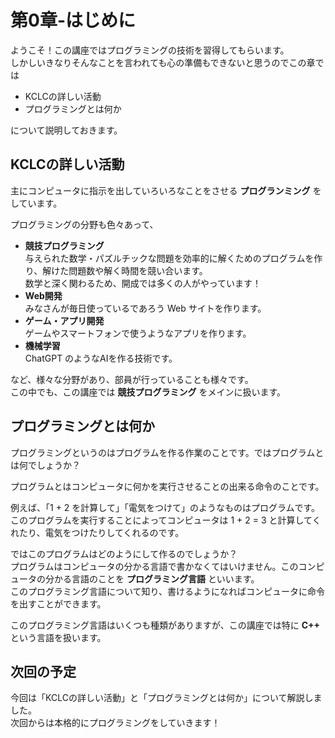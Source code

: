 # 第0章-はじめに

ようこそ！この講座ではプログラミングの技術を習得してもらいます。  
しかしいきなりそんなことを言われても心の準備もできないと思うのでこの章では

- KCLCの詳しい活動
- プログラミングとは何か

について説明しておきます。

## KCLCの詳しい活動

主にコンピュータに指示を出していろいろなことをさせる **プログランミング** をしています。

プログラミングの分野も色々あって、

- **競技プログラミング**  
  与えられた数学・パズルチックな問題を効率的に解くためのプログラムを作り、解けた問題数や解く時間を競い合います。  
  数学と深く関わるため、開成では多くの人がやっています！
- **Web開発**  
  みなさんが毎日使っているであろう Web サイトを作ります。
- **ゲーム・アプリ開発**  
  ゲームやスマートフォンで使うようなアプリを作ります。
- **機械学習**  
  ChatGPT のようなAIを作る技術です。

など、様々な分野があり、部員が行っていることも様々です。  
この中でも、この講座では **競技プログラミング** をメインに扱います。

## プログラミングとは何か

プログラミングというのはプログラムを作る作業のことです。ではプログラムとは何でしょうか？

プログラムとはコンピュータに何かを実行させることの出来る命令のことです。

例えば、「1 + 2 を計算して」「電気をつけて」のようなものはプログラムです。  
このプログラムを実行することによってコンピュータは 1 + 2 = 3 と計算してくれたり、電気をつけたりしてくれるのです。

ではこのプログラムはどのようにして作るのでしょうか？  
プログラムはコンピュータの分かる言語で書かなくてはいけません。このコンピュータの分かる言語のことを **プログラミング言語** といいます。  
このプログラミング言語について知り、書けるようになればコンピュータに命令を出すことができます。

このプログラミング言語はいくつも種類がありますが、この講座では特に **C++** という言語を扱います。

## 次回の予定

今回は「KCLCの詳しい活動」と「プログラミングとは何か」について解説しました。  
次回からは本格的にプログラミングをしていきます！
